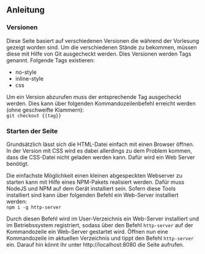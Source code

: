 ## Anleitung

### Versionen
Diese Seite basiert auf verschiedenen Versionen die während der Vorlesung gezeigt worden sind. Um die verschiedenen Stände zu bekommen, müssen diese mit Hilfe von Git ausgecheckt werden. Dies Versionen werden Tags genannt. Folgende Tags existieren:
- no-style
- inline-style
- css

Um ein Version abzurufen muss der entsprechende Tag ausgecheckt werden. Dies kann über folgenden Kommandozeilenbefehl erreicht werden (ohne geschweifte Klammern):  
```git checkout {{tag}}```

### Starten der Seite
Grundsätzlich lässt sich die HTML-Datei einfach mit einen Browser öffnen. In der Version mit CSS wird es dabei allerdings zu dem Problem kommen, dass die CSS-Datei nicht geladen werden kann. Dafür wird ein Web Server benötigt. 

Die einfachste Möglichkeit einen kleinen abgespeckten Webserver zu starten kann mit Hilfe eines NPM-Pakets realisiert werden. Dafür muss NodeJS und NPM auf dem Gerät installiert sein. Sofern diese Tools installiert sind kann über folgenden Befehl ein Web-Server installiert werden:  
```npm i -g http-server```  

Durch diesen Befehl wird im User-Verzeichnis ein Web-Server installiert und im Betriebssystem registriert, sodass über den Befehl ```http-server``` auf der Kommandozeile ein Web-Server gestartet wird. Öffnen nun eine Kommandozeile im aktuellen Verzeichnis und tippt den Befehl ```http-server``` ein. Darauf hin könnt ihr unter http://localhost:8080 die Seite aufrufen.